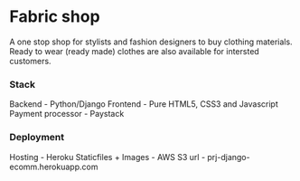 # Fabric shop
A one stop shop for stylists and fashion designers to buy clothing materials. Ready to wear (ready made) clothes are also available for intersted customers.

### Stack
Backend - Python/Django
Frontend - Pure HTML5, CSS3 and Javascript
Payment processor - Paystack

### Deployment
Hosting - Heroku
Staticfiles + Images - AWS S3
url - prj-django-ecomm.herokuapp.com
